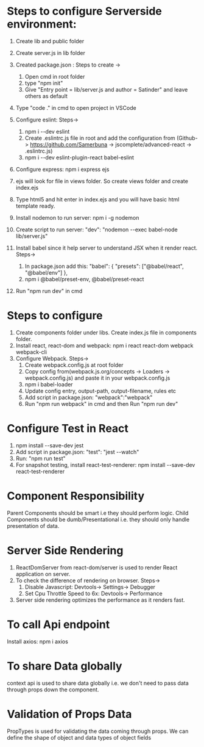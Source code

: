 # Steps to configure Serverside environment:

1.  Create lib and public folder
2.  Create server.js in lib folder
3.  Created package.json : Steps to create ->

    1.  Open cmd in root folder
    2.  type "npm init"
    3.  Give "Entry point = lib/server.js and author = Satinder" and leave others as default

4.  Type "code ." in cmd to open project in VSCode
5.  Configure eslint: Steps->
    1.  npm i --dev eslint
    2.  Create .eslintrc.js file in root and add the configuration from (Github-> https://github.com/Samerbuna -> jscomplete/advanced-react -> .eslintrc.js)
    3.  npm i --dev eslint-plugin-react babel-eslint
6.  Configure express: npm i express ejs
7.  ejs will look for file in views folder. So create views folder and create index.ejs
8.  Type html5 and hit enter in index.ejs and you will have basic html template ready.
9.  Install nodemon to run server: npm i -g nodemon
10. Create script to run server: "dev": "nodemon --exec babel-node lib/server.js"
11. Install babel since it help server to understand JSX when it render react. Steps->
    1.  In package.json add this:
        "babel": {
        "presets": ["@babel/react", "@babel/env"]
        },
    2.  npm i @babel/preset-env, @babel/preset-react
12. Run "npm run dev" in cmd

# Steps to configure

1. Create components folder under libs. Create index.js file in components folder.
2. Install react, react-dom and webpack: npm i react react-dom webpack webpack-cli
3. Configure Webpack. Steps->
   1. Create webpack.config.js at root folder
   2. Copy config from(webpack.js.org/concepts -> Loaders -> webpack.config.js) and paste it in your webpack.config.js
   3. npm i babel-loader
   4. Update config entry, output-path, output-filename, rules etc
   5. Add script in package.json: "webpack":"webpack"
   6. Run "npm run webpack" in cmd and then Run "npm run dev"

# Configure Test in React

1. npm install --save-dev jest
2. Add script in package.json: "test": "jest --watch"
3. Run: "npm run test"
4. For snapshot testing, install react-test-renderer: npm install --save-dev react-test-renderer

# Component Responsibility

Parent Components should be smart i.e they should perform logic.
Child Components should be dumb/Presentational i.e. they should only handle presentation of data.

# Server Side Rendering

1. ReactDomServer from react-dom/server is used to render React application on server.
2. To check the difference of rendering on browser. Steps->
   1. Disable Javascript: Devtools-> Settings-> Debugger
   2. Set Cpu Throttle Speed to 6x: Devtools-> Performance
3. Server side rendering optimizes the performance as it renders fast.

# To call Api endpoint

Install axios: npm i axios

# To share Data globally

context api is used to share data globally i.e. we don't need to pass data through props down the component.

# Validation of Props Data

PropTypes is used for validating the data coming through props. We can define the shape of object and data types of object fields
